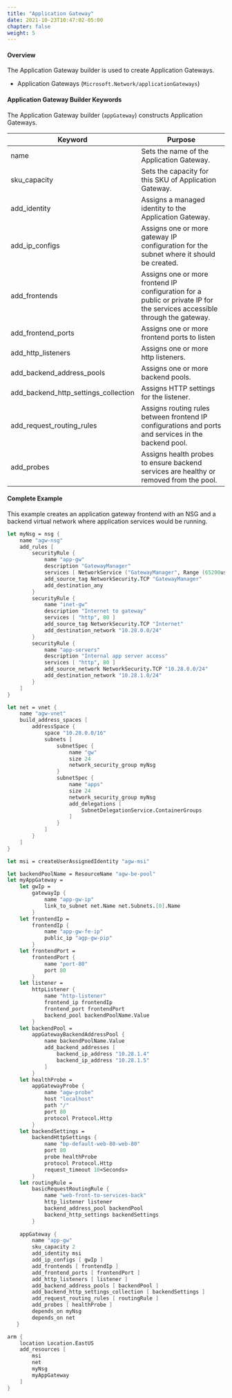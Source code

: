 ```yaml
---
title: "Application Gateway"
date: 2021-10-23T10:47:02-05:00
chapter: false
weight: 5
---
```


#### Overview
The Application Gateway builder is used to create Application Gateways.

* Application Gateways (`Microsoft.Network/applicationGateways`)

#### Application Gateway Builder Keywords
The Application Gateway builder (`appGateway`) constructs Application Gateways.

| Keyword | Purpose |
|-|-|
| name | Sets the name of the Application Gateway. |
| sku_capacity | Sets the capacity for this SKU of Application Gateway. |
| add_identity | Assigns a managed identity to the Application Gateway. |
| add_ip_configs | Assigns one or more gateway IP configuration for the subnet where it should be created. |
| add_frontends | Assigns one or more frontend IP configuration for a public or private IP for the services accessible through the gateway. |
| add_frontend_ports | Assigns one or more frontend ports to listen |
| add_http_listeners | Assigns one or more http listeners. |
| add_backend_address_pools | Assigns one or more backend pools. |
| add_backend_http_settings_collection | Assigns HTTP settings for the listener. |
| add_request_routing_rules | Assigns routing rules between frontend IP configurations and ports and services in the backend pool. |
| add_probes | Assigns health probes to ensure backend services are healthy or removed from the pool. |

#### Complete Example

This example creates an application gateway frontend with an NSG and a backend virtual network where application services would be running.

```fsharp
let myNsg = nsg {
    name "agw-nsg"
    add_rules [
        securityRule {
            name "app-gw"
            description "GatewayManager"
            services [ NetworkService ("GatewayManager", Range (65200us,65535us)) ]
            add_source_tag NetworkSecurity.TCP "GatewayManager"
            add_destination_any
        }
        securityRule {
            name "inet-gw"
            description "Internet to gateway"
            services [ "http", 80 ]
            add_source_tag NetworkSecurity.TCP "Internet"
            add_destination_network "10.28.0.0/24"
        }
        securityRule {
            name "app-servers"
            description "Internal app server access"
            services [ "http", 80 ]
            add_source_network NetworkSecurity.TCP "10.28.0.0/24"
            add_destination_network "10.28.1.0/24"
        }
    ]
}

let net = vnet {
    name "agw-vnet"
    build_address_spaces [
        addressSpace {
            space "10.28.0.0/16"
            subnets [
                subnetSpec {
                    name "gw"
                    size 24
                    network_security_group myNsg
                }
                subnetSpec {
                    name "apps"
                    size 24
                    network_security_group myNsg
                    add_delegations [
                        SubnetDelegationService.ContainerGroups
                    ]
                }
            ]
        }
    ]
}

let msi = createUserAssignedIdentity "agw-msi"

let backendPoolName = ResourceName "agw-be-pool"
let myAppGateway =
    let gwIp =
        gatewayIp {
            name "app-gw-ip"
            link_to_subnet net.Name net.Subnets.[0].Name
        }
    let frontendIp =
        frontendIp {
            name "app-gw-fe-ip"
            public_ip "agp-gw-pip"
        }
    let frontendPort =
        frontendPort {
            name "port-80"
            port 80
        }
    let listener =
        httpListener {
            name "http-listener"
            frontend_ip frontendIp
            frontend_port frontendPort
            backend_pool backendPoolName.Value
        }
    let backendPool =
        appGatewayBackendAddressPool {
            name backendPoolName.Value
            add_backend_addresses [
                backend_ip_address "10.28.1.4"
                backend_ip_address "10.28.1.5"
            ]
        }
    let healthProbe =
        appGatewayProbe {
            name "agw-probe"
            host "localhost"
            path "/"
            port 80
            protocol Protocol.Http
        }
    let backendSettings =
        backendHttpSettings {
            name "bp-default-web-80-web-80"
            port 80
            probe healthProbe
            protocol Protocol.Http
            request_timeout 10<Seconds>
        }
    let routingRule =
        basicRequestRoutingRule {
            name "web-front-to-services-back"
            http_listener listener
            backend_address_pool backendPool
            backend_http_settings backendSettings
        }
    
    appGateway {
        name "app-gw"
        sku_capacity 2
        add_identity msi
        add_ip_configs [ gwIp ]
        add_frontends [ frontendIp ]
        add_frontend_ports [ frontendPort ]
        add_http_listeners [ listener ]
        add_backend_address_pools [ backendPool ]
        add_backend_http_settings_collection [ backendSettings ]
        add_request_routing_rules [ routingRule ]
        add_probes [ healthProbe ]
        depends_on myNsg
        depends_on net
   }

arm {
    location Location.EastUS
    add_resources [
        msi
        net
        myNsg
        myAppGateway
    ]
}
```